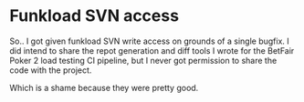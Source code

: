 # Funkload SVN access

So.. I got given funkload SVN write access on grounds of a single bugfix.
I did intend to share the repot generation and diff tools I wrote for the
BetFair Poker 2 load testing CI pipeline, but I never got permission to
share the code with the project.

Which is a shame because they were pretty good.
